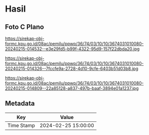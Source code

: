 # Hasil

## Foto C Plano

https://sirekap-obj-formc.kpu.go.id/08ac/pemilu/ppwp/36/74/03/10/10/3674031010080-20240215-014532--e3e29fd5-b99f-4322-95d9-157f22dbda20.jpg

https://sirekap-obj-formc.kpu.go.id/08ac/pemilu/ppwp/36/74/03/10/10/3674031010080-20240215-014326--7fccfe9a-2728-4d10-9cfe-6403b51d03b8.jpg

https://sirekap-obj-formc.kpu.go.id/08ac/pemilu/ppwp/36/74/03/10/10/3674031010080-20240215-014809--22a85128-a837-497b-baaf-3894e01a1237.jpg


## Metadata

| Key        | Value               |
| ---------- | ------------------- |
| Time Stamp | 2024-02-25 15:00:00 |



